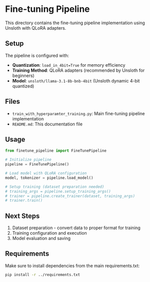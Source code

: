 # Fine-tuning Pipeline

This directory contains the fine-tuning pipeline implementation using Unsloth with QLoRA adapters.

## Setup

The pipeline is configured with:
- **Quantization**: `load_in_4bit=True` for memory efficiency
- **Training Method**: QLoRA adapters (recommended by Unsloth for beginners)
- **Model**: `unsloth/llama-3.1-8b-bnb-4bit` (Unsloth dynamic 4-bit quantized)

## Files

- `train_with_hyperparamter_training.py`: Main fine-tuning pipeline implementation
- `README.md`: This documentation file

## Usage

```python
from finetune_pipeline import FineTunePipeline

# Initialize pipeline
pipeline = FineTunePipeline()

# Load model with QLoRA configuration
model, tokenizer = pipeline.load_model()

# Setup training (dataset preparation needed)
# training_args = pipeline.setup_training_args()
# trainer = pipeline.create_trainer(dataset, training_args)
# trainer.train()
```

## Next Steps

1. Dataset preparation - convert data to proper format for training
2. Training configuration and execution
3. Model evaluation and saving

## Requirements

Make sure to install dependencies from the main requirements.txt:
```bash
pip install -r ../requirements.txt
```
